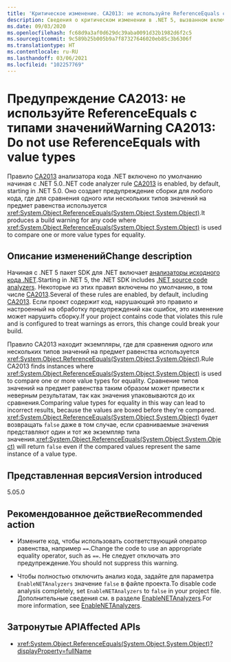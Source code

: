 ```yaml
---
title: 'Критическое изменение. CA2013: не используйте ReferenceEquals с типами значений'
description: Сведения о критическом изменении в .NET 5, вызванном включением правила анализа кода CA2013.
ms.date: 09/03/2020
ms.openlocfilehash: fc68d9a3af0d629dc39aba0091d32b1982d6f2c5
ms.sourcegitcommit: 9c589b25b005b9a7f87327646020eb85c3b6306f
ms.translationtype: HT
ms.contentlocale: ru-RU
ms.lasthandoff: 03/06/2021
ms.locfileid: "102257769"
---
```

# <a name="warning-ca2013-do-not-use-referenceequals-with-value-types"></a><span data-ttu-id="23303-103">Предупреждение CA2013: не используйте ReferenceEquals с типами значений</span><span class="sxs-lookup"><span data-stu-id="23303-103">Warning CA2013: Do not use ReferenceEquals with value types</span></span>

<span data-ttu-id="23303-104">Правило [CA2013](/visualstudio/code-quality/ca2013) анализатора кода .NET включено по умолчанию начиная с .NET 5.0.</span><span class="sxs-lookup"><span data-stu-id="23303-104">.NET code analyzer rule [CA2013](/visualstudio/code-quality/ca2013) is enabled, by default, starting in .NET 5.0.</span></span> <span data-ttu-id="23303-105">Оно создает предупреждение сборки для любого кода, где для сравнения одного или нескольких типов значений на предмет равенства используется <xref:System.Object.ReferenceEquals(System.Object,System.Object)>.</span><span class="sxs-lookup"><span data-stu-id="23303-105">It produces a build warning for any code where <xref:System.Object.ReferenceEquals(System.Object,System.Object)> is used to compare one or more value types for equality.</span></span>

## <a name="change-description"></a><span data-ttu-id="23303-106">Описание изменений</span><span class="sxs-lookup"><span data-stu-id="23303-106">Change description</span></span>

<span data-ttu-id="23303-107">Начиная с .NET 5 пакет SDK для .NET включает [анализаторы исходного кода .NET](../../../../fundamentals/code-analysis/overview.md).</span><span class="sxs-lookup"><span data-stu-id="23303-107">Starting in .NET 5, the .NET SDK includes [.NET source code analyzers](../../../../fundamentals/code-analysis/overview.md).</span></span> <span data-ttu-id="23303-108">Некоторые из этих правил включены по умолчанию, в том числе [CA2013](/visualstudio/code-quality/ca2013).</span><span class="sxs-lookup"><span data-stu-id="23303-108">Several of these rules are enabled, by default, including [CA2013](/visualstudio/code-quality/ca2013).</span></span> <span data-ttu-id="23303-109">Если проект содержит код, нарушающий это правило и настроенный на обработку предупреждений как ошибок, это изменение может нарушить сборку.</span><span class="sxs-lookup"><span data-stu-id="23303-109">If your project contains code that violates this rule and is configured to treat warnings as errors, this change could break your build.</span></span>

<span data-ttu-id="23303-110">Правило CA2013 находит экземпляры, где для сравнения одного или нескольких типов значений на предмет равенства используется <xref:System.Object.ReferenceEquals(System.Object,System.Object)>.</span><span class="sxs-lookup"><span data-stu-id="23303-110">Rule CA2013 finds instances where <xref:System.Object.ReferenceEquals(System.Object,System.Object)> is used to compare one or more value types for equality.</span></span> <span data-ttu-id="23303-111">Сравнение типов значений на предмет равенства таким образом может привести к неверным результатам, так как значения упаковываются до их сравнения.</span><span class="sxs-lookup"><span data-stu-id="23303-111">Comparing value types for equality in this way can lead to incorrect results, because the values are boxed before they're compared.</span></span> <span data-ttu-id="23303-112"><xref:System.Object.ReferenceEquals(System.Object,System.Object)> будет возвращать `false` даже в том случае, если сравниваемые значения представляют один и тот же экземпляр типа значения.</span><span class="sxs-lookup"><span data-stu-id="23303-112"><xref:System.Object.ReferenceEquals(System.Object,System.Object)> will return `false` even if the compared values represent the same instance of a value type.</span></span>

## <a name="version-introduced"></a><span data-ttu-id="23303-113">Представленная версия</span><span class="sxs-lookup"><span data-stu-id="23303-113">Version introduced</span></span>

<span data-ttu-id="23303-114">5.0</span><span class="sxs-lookup"><span data-stu-id="23303-114">5.0</span></span>

## <a name="recommended-action"></a><span data-ttu-id="23303-115">Рекомендованное действие</span><span class="sxs-lookup"><span data-stu-id="23303-115">Recommended action</span></span>

- <span data-ttu-id="23303-116">Измените код, чтобы использовать соответствующий оператор равенства, например `==`.</span><span class="sxs-lookup"><span data-stu-id="23303-116">Change the code to use an appropriate equality operator, such as `==`.</span></span> <span data-ttu-id="23303-117">Не следует отключать это предупреждение.</span><span class="sxs-lookup"><span data-stu-id="23303-117">You should not suppress this warning.</span></span>

- <span data-ttu-id="23303-118">Чтобы полностью отключить анализ кода, задайте для параметра `EnableNETAnalyzers` значение `false` в файле проекта.</span><span class="sxs-lookup"><span data-stu-id="23303-118">To disable code analysis completely, set `EnableNETAnalyzers` to `false` in your project file.</span></span> <span data-ttu-id="23303-119">Дополнительные сведения см. в разделе [EnableNETAnalyzers](../../../project-sdk/msbuild-props.md#enablenetanalyzers).</span><span class="sxs-lookup"><span data-stu-id="23303-119">For more information, see [EnableNETAnalyzers](../../../project-sdk/msbuild-props.md#enablenetanalyzers).</span></span>

## <a name="affected-apis"></a><span data-ttu-id="23303-120">Затронутые API</span><span class="sxs-lookup"><span data-stu-id="23303-120">Affected APIs</span></span>

- <xref:System.Object.ReferenceEquals(System.Object,System.Object)?displayProperty=fullName>

<!--

### Affected APIs

- `M:System.Object.ReferenceEquals(System.Object,System.Object)`

### Category

Code analysis

-->
